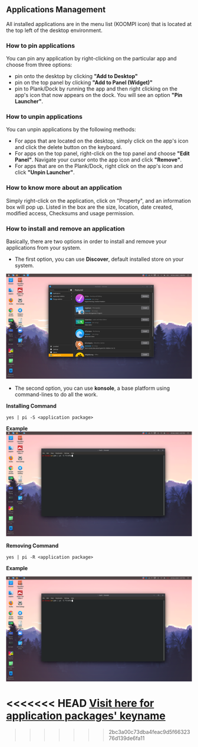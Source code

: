 ## Applications Management
All installed applications are in the menu list (KOOMPI icon) that is located at the top left of the desktop environment. 

### How to pin applications 

You can pin any application by right-clicking on the particular app and choose from three options: 
- pin onto the desktop by clicking **"Add to Desktop"** 
- pin on the top panel by clicking **"Add to Panel (Widget)"**
- pin to Plank/Dock by running the app and then right clicking on the app's icon that now appears on the dock. You will see an option **"Pin Launcher"**. 

### How to unpin applications 

You can unpin applications by the following methods: 
- For apps that are located on the desktop, simply click on the app's icon and click the delete button on the keyboard. 
- For apps on the top panel, right-click on the top panel and choose **"Edit Panel"**. Navigate your cursor onto the app icon and click **"Remove"**. 
- For apps that are on the Plank/Dock, right click on the app's icon and click **"Unpin Launcher"**. 

### How to know more about an application

Simply right-click on the application, click on "Property", and an information box will pop up. Listed in the box are the size, location, date created, modified access, Checksums and usage permission. 

### How to install and remove an application 

Basically, there are two options in order to install and remove your applications from your system. 
- The first option, you can use **Discover**, default installed store on your system.

![Image](/public/Images/Discover1000.png)

-  The second option, you can use **konsole**, a base platform using command-lines to do all the work. 

**Installing  Command**

```
yes | pi -S <application package>
```

**Example**
![Image](/public/Images/InstallingKosole1000.png)

**Removing Command**

```
yes | pi -R <application package>
```

**Example**

![Image](/public/Images/InstallingKosole1000.png)

<<<<<<< HEAD
[**Visit here for application packages' keyname**](/en/Applications/Office.md)
=======
>>>>>>> 2bc3a00c73dba4feac9d5f6632376d139de6fa11
